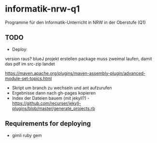 # informatik-nrw-q1
Programme für den Informatik-Unterricht in NRW in der Oberstufe (Q1)


## TODO
* Deploy:

version raus?
blueJ projekt erstellen
package muss zweimal laufen, damit das pdf im src-zip landet

https://maven.apache.org/plugins/maven-assembly-plugin/advanced-module-set-topics.html

  * Skript um branch zu wechseln und ant aufzurufen
  * Ergebnisse dann nach gh-pages kopieren
  * Index der Dateien bauem (mit jekyll?) - https://github.com/recurser/jekyll-plugins/blob/master/generate_projects.rb

## Requirements for deploying
* gimli ruby gem
